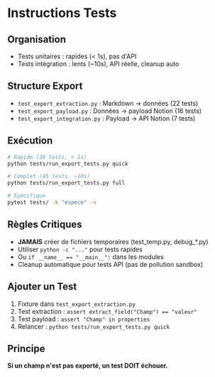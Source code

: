 # Instructions Tests

## Organisation
- Tests unitaires : rapides (< 1s), pas d'API
- Tests intégration : lents (~10s), API réelle, cleanup auto

## Structure Export
- `test_export_extraction.py` : Markdown → données (22 tests)
- `test_export_payload.py` : Données → payload Notion (16 tests)
- `test_export_integration.py` : Payload → API Notion (7 tests)

## Exécution
```bash
# Rapide (38 tests, < 1s)
python tests/run_export_tests.py quick

# Complet (45 tests, ~10s)
python tests/run_export_tests.py full

# Spécifique
pytest tests/ -k "espece" -v
```

## Règles Critiques
- **JAMAIS** créer de fichiers temporaires (test_temp.py, debug_*.py)
- Utiliser `python -c "..."` pour tests rapides
- Ou `if __name__ == "__main__":` dans les modules
- Cleanup automatique pour tests API (pas de pollution sandbox)

## Ajouter un Test
1. Fixture dans `test_export_extraction.py`
2. Test extraction : `assert extract_field("Champ") == "valeur"`
3. Test payload : `assert "Champ" in properties`
4. Relancer : `python tests/run_export_tests.py quick`

## Principe
**Si un champ n'est pas exporté, un test DOIT échouer.**


